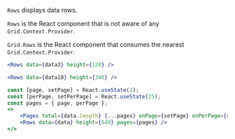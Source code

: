 `Rows` displays data rows.

`Rows` is the React component that is not aware of any `Grid.Context.Provider`.  

`Grid.Rows` is the React component that consumes the nearest `Grid.Context.Provider`.  

```jsx
<Rows data={data3} height={120} />
```

```jsx
<Rows data={data10} height={340} />
```

```jsx
const [page, setPage] = React.useState(1);
const [perPage, setPerPage] = React.useState(25);
const pages = { page, perPage };
<>
    <Pages total={data.length} {...pages} onPage={setPage} onPerPage={setPerPage} />
    <Rows data={data} height={640} pages={pages} />
</>
```